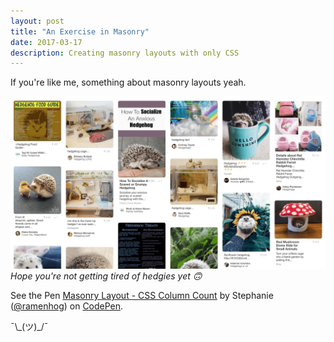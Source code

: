 ```yaml
---
layout: post
title: "An Exercise in Masonry"
date: 2017-03-17
description: Creating masonry layouts with only CSS
---
```


If you're like me, something about masonry layouts yeah.

![The Pinterest masonry grid](/assets/pinterest-masonry.png)
_Hope you're not getting tired of hedgies yet 🙃_

<p data-height="388" data-theme-id="0" data-slug-hash="dvZVda" data-default-tab="result" data-user="ramenhog" data-embed-version="2" data-pen-title="Masonry Layout - CSS Column Count" class="codepen">See the Pen <a href="http://codepen.io/ramenhog/pen/dvZVda/">Masonry Layout - CSS Column Count</a> by Stephanie (<a href="http://codepen.io/ramenhog">@ramenhog</a>) on <a href="http://codepen.io">CodePen</a>.</p>
<script async src="https://production-assets.codepen.io/assets/embed/ei.js"></script>

¯&#92;&#95;(ツ)&#95;/¯

